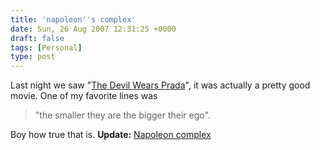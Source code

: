 ```yaml
---
title: 'napoleon''s complex'
date: Sun, 26 Aug 2007 12:31:25 +0000
draft: false
tags: [Personal]
type: post
---
```


Last night we saw "[The Devil Wears Prada](http://www.imdb.com/title/tt0458352/photogallery)", it was actually a pretty good movie. One of my favorite lines was

> "the smaller they are the bigger their ego".

Boy how true that is. **Update:** [Napoleon complex](http://en.wikipedia.org/wiki/Napoleon_complex)